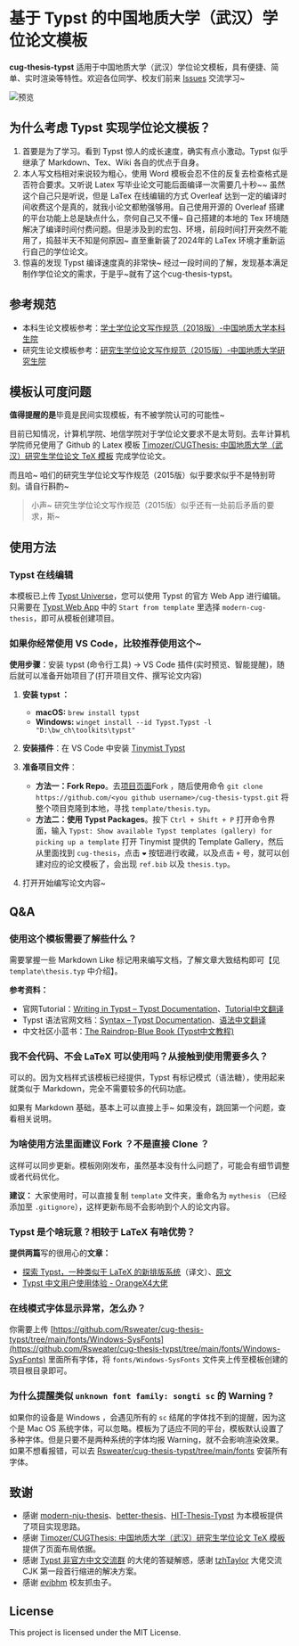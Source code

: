 # 基于 Typst 的中国地质大学（武汉）学位论文模板

**cug-thesis-typst** 适用于中国地质大学（武汉）学位论文模板，具有便捷、简单、实时渲染等特性。欢迎各位同学、校友们前来 [Issues](https://github.com/Rsweater/cug-thesis-typst/issues) 交流学习~

![预览](https://cdn.jsdelivr.net/gh/Rsweater/images/img/preview.gif)

## 为什么考虑 Typst 实现学位论文模板？

1. 首要是为了学习。看到 Typst 惊人的成长速度，确实有点小激动。Typst 似乎继承了 Markdown、Tex、Wiki 各自的优点于自身。
2. 本人写文档相对来说较为粗心，使用 Word 模板会忍不住的反复去检查格式是否符合要求。又听说 Latex 写毕业论文可能后面编译一次需要几十秒~~ 虽然这个自己只是听说，但是 LaTex 在线编辑的方式 Overleaf 达到一定的编译时间收费这个是真的，就我小论文都勉强够用。自己使用开源的 Overleaf 搭建的平台功能上总是缺点什么，奈何自己又不懂~ 自己搭建的本地的 Tex 环境随解决了编译时间付费问题。但是涉及到的宏包、环境，前段时间打开突然不能用了，捣鼓半天不知是何原因~ 直至重新装了2024年的 LaTex 环境才重新运行自己的学位论文。
3. 惊喜的发现 Typst 编译速度真的非常快~ 经过一段时间的了解，发现基本满足制作学位论文的需求，于是乎~就有了这个cug-thesis-typst。

## 参考规范

- 本科生论文模板参考：[学士学位论文写作规范（2018版）-中国地质大学本科生院](https://bksy.cug.edu.cn/info/1489/1851.htm)
- 研究生论文模板参考：[研究生学位论文写作规范（2015版）-中国地质大学研究生院](https://graduate.cug.edu.cn/info/1062/5671.htm)

## 模板认可度问题

**值得提醒的是**毕竟是民间实现模板，有不被学院认可的可能性~

目前已知情况，计算机学院、地信学院对于学位论文要求不是太苛刻。去年计算机学院师兄使用了 Github 的 Latex 模板 [Timozer/CUGThesis: 中国地质大学（武汉）研究生学位论文 TeX 模板](https://github.com/Timozer/CUGThesis) 完成学位论文。

而且哈~ 咱们的研究生学位论文写作规范（2015版）似乎要求似乎不是特别苛刻。请自行斟酌~

> 小声~ 研究生学位论文写作规范（2015版）似乎还有一处前后矛盾的要求，斯~

## 使用方法

### Typst 在线编辑

本模板已上传 [Typst Universe](https://typst.app/universe)，您可以使用 Typst 的官方 Web App 进行编辑。只需要在 [Typst Web App](https://typst.app/) 中的 `Start from template` 里选择 `modern-cug-thesis`，即可从模板创建项目。

### 如果你经常使用 VS Code，比较推荐使用这个~

**使用步骤**：安装 typst (命令行工具) → VS Code 插件(实时预览、智能提醒)，随后就可以准备开始项目了(打开项目文件、撰写论文内容)

1. **安装 typst ：**

   - **macOS:** `brew install typst`
   - **Windows:** `winget install --id Typst.Typst -l "D:\bw_ch\toolkits\typst"`
2. **安装插件**：在 VS Code 中安装 [Tinymist Typst](https://marketplace.visualstudio.com/items?itemName=myriad-dreamin.tinymist)
3. **准备项目文件**：

   - **方法一：Fork Repo**。去[项目页面](https://github.com/Rsweater/cug-thesis-typst)Fork ，随后使用命令 `git clone https://github.com/<you github username>/cug-thesis-typst.git` 将整个项目克隆到本地，寻找 `template/thesis.typ`。
   - **方法二：使用 Typst Packages**。按下 `Ctrl + Shift + P` 打开命令界面，输入 `Typst: Show available Typst templates (gallery) for picking up a template` 打开 Tinymist 提供的 Template Gallery，然后从里面找到 `cug-thesis`，点击 `❤` 按钮进行收藏，以及点击 `+` 号，就可以创建对应的论文模板了，会出现 `ref.bib` 以及 `thesis.typ`。
4. 打开开始编写论文内容~

## Q&A

### 使用这个模板需要了解些什么？

需要掌握一些 Markdown Like 标记用来编写文档，了解文章大致结构即可【见 `template\thesis.typ` 中介绍】。

**参考资料：**

- 官网Tutorial：[Writing in Typst – Typst Documentation](https://typst.app/docs/tutorial/writing-in-typst/)、[Tutorial中文翻译](https://typst-doc-cn.github.io/docs/tutorial/writing-in-typst/)
- Typst 语法官网文档：[Syntax – Typst Documentation](https://typst.app/docs/reference/syntax/)、[语法中文翻译](https://typst-doc-cn.github.io/docs/reference/syntax/)
- 中文社区小蓝书：[The Raindrop-Blue Book (Typst中文教程)](https://typst-doc-cn.github.io/tutorial/basic/writing-markup.html)

### 我不会代码、不会 LaTeX 可以使用吗？从接触到使用需要多久？

可以的。因为文档样式该模板已经提供，Typst 有标记模式（语法糖），使用起来就类似于 Markdown，完全不需要较多的代码功底。

如果有 Markdown 基础，基本上可以直接上手~ 如果没有，跳回第一个问题，查看相关说明。

### 为啥使用方法里面建议 Fork ？不是直接 Clone ？

这样可以同步更新。模板刚刚发布，虽然基本没有什么问题了，可能会有细节调整或者代码优化。

**建议：** 大家使用时，可以直接复制 `template` 文件夹，重命名为 `mythesis` （已经添加至 `.gitignore`），这样更新布局不会影响到个人的论文内容。

### Typst 是个啥玩意？相较于 LaTeX 有啥优势？

**提供两篇**写的很用心的**文章：**

- [探索 Typst，一种类似于 LaTeX 的新排版系统](https://mp.weixin.qq.com/s/58IYHA3pROuh4iDHB4o1Vw)（译文）、[原文](https://blog.jreyesr.com/posts/typst/)
- [Typst 中文用户使用体验 - OrangeX4大佬](https://zhuanlan.zhihu.com/p/669097092)

### 在线模式字体显示异常，怎么办？

你需要上传 [https://github.com/Rsweater/cug-thesis-typst/tree/main/fonts/Windows-SysFonts](https://github.com/Rsweater/cug-thesis-typst/tree/main/fonts/Windows-SysFonts) 里面所有字体，将 `fonts/Windows-SysFonts` 文件夹上传至模板创建的项目根目录即可。

### 为什么提醒类似 `unknown font family: songti sc` 的 Warning ?

如果你的设备是 Windows ，会遇见所有的 `sc` 结尾的字体找不到的提醒，因为这个是 Mac OS 系统字体，可以忽略。模板为了适应不同的平台，模板默认设置了多种字体。但是只要不是两种系统的字体均报 Warning，就不会影响渲染效果。如果不想看报错，可以去 [Rsweater/cug-thesis-typst/tree/main/fonts](https://github.com/Rsweater/cug-thesis-typst/tree/main/fonts) 安装所有字体。

## 致谢

- 感谢 [modern-nju-thesis](https://github.com/nju-lug/modern-nju-thesis)、[better-thesis](https://github.com/sysu/better-thesis)、[HIT-Thesis-Typst](https://github.com/hitszosa/universal-hit-thesis) 为本模板提供了项目实现思路。
- 感谢 [Timozer/CUGThesis: 中国地质大学（武汉）研究生学位论文 TeX 模板](https://github.com/Timozer/CUGThesis) 提供了页面布局依据。
- 感谢 [Typst 非官方中文交流群](http://qm.qq.com/cgi-bin/qm/qr?_wv=1027&k=6uP3n8PtpcyQeWytl7VK5xYKAw1JVadN&authKey=aFgMcHuImuMFT9ENdp9%2Ff7F6394iuYEaVTdRIGSDTeT9FQ1VXn7NLstPwJ1OaetW&noverify=0&group_code=793548390) 的大佬的答疑解惑，感谢 [tzhTaylor](https://github.com/tzhTaylor) 大佬交流 CJK 第一段首行缩进的解决方案。
- 感谢 [evibhm](https://github.com/evibhm) 校友抓虫子。

## License

This project is licensed under the MIT License.
